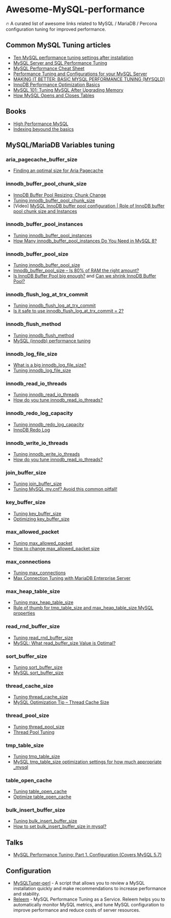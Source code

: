 # Awesome-MySQL-performance
🔥 A curated list of awesome links related to MySQL / MariaDB / Percona configuration tuning for improved performance.

## Common MySQL Tuning articles

- [Ten MySQL performance tuning settings after installation](https://www.percona.com/blog/2014/01/28/10-mysql-performance-tuning-settings-after-installation/)
- [MySQL Server and SQL Performance Tuning](https://www.oracle.com/technetwork/community/developer-day/mysql-performance-tuning-403029.pdf)
- [MySQL Performance Cheat Sheet](https://severalnines.com/database-blog/mysql-performance-cheat-sheet)
- [Performance Tuning and Configurations for your MySQL Server](https://www.universalclass.com/articles/computers/performance-tuning-and-configurations-for-your-mysql-server.htm)
- [MAKING IT BETTER: BASIC MYSQL PERFORMANCE TUNING (MYSQLD)](https://mediatemple.net/community/products/dv/204404044/making-it-better%3A-basic-mysql-performance-tuning-(mysqld))
- [InnoDB Performance Optimization Basics](https://www.percona.com/blog/2013/09/20/innodb-performance-optimization-basics-updated/)
- [MySQL 101: Tuning MySQL After Upgrading Memory](https://www.percona.com/blog/2020/09/30/mysql-101-tuning-mysql-after-upgrading-memory/)
- [How MySQL Opens and Closes Tables](https://dev.mysql.com/doc/refman/5.7/en/table-cache.html)

## Books
- [High Performance MySQL](https://www.amazon.co.uk/dp/1449314287)
- [Indexing beyound the basics](https://sqlfordevs.com/ebooks/indexing)

## MySQL/MariaDB Variables tuning

### aria_pagecache_buffer_size
- [Finding an optimal size for Aria Pagecache](https://vettabase.com/sizing-aria-pagecache/)
### innodb_buffer_pool_chunk_size
- [InnoDB Buffer Pool Resizing: Chunk Change](https://www.percona.com/blog/2018/06/19/chunk-change-innodb-buffer-pool-resizing/)
- [Tuning innodb_buffer_pool_chunk_size](https://releem.com/docs/mysql-performance-tuning/innodb_buffer_pool_chunk_size)
- [Video] [MySQL InnoDB buffer pool configuration | Role of InnoDB buffer pool chunk size and Instances](https://www.youtube.com/watch?v=c-xyooZyPW0)
### innodb_buffer_pool_instances
- [Tuning innodb_buffer_pool_instances](https://releem.com/docs/mysql-performance-tuning/innodb_buffer_pool_instances)
- [How Many innodb_buffer_pool_instances Do You Need in MySQL 8?](https://www.percona.com/blog/2020/08/13/how-many-innodb_buffer_pool_instances-do-you-need-in-mysql-8/)
### innodb_buffer_pool_size
- [Tuning innodb_buffer_pool_size](https://releem.com/docs/mysql-performance-tuning/innodb_buffer_pool_size)
- [Innodb_buffer_pool_size – Is 80% of RAM the right amount?](https://www.percona.com/blog/2015/06/02/80-ram-tune-innodb_buffer_pool_size/)
- [Is InnoDB Buffer Pool big enough?](https://vettabase.com/blog/is-innodb-buffer-pool-big-enough/) and [Can we shrink InnoDB Buffer Pool?](https://vettabase.com/blog/can-we-shrink-innodb-buffer-pool/)
### innodb_flush_log_at_trx_commit
- [Tuning innodb_flush_log_at_trx_commit](https://releem.com/docs/mysql-performance-tuning/innodb_flush_log_at_trx_commit)
- [Is it safe to use innodb_flush_log_at_trx_commit = 2?](https://dba.stackexchange.com/questions/12611/is-it-safe-to-use-innodb-flush-log-at-trx-commit-2)
### innodb_flush_method
- [Tuning innodb_flush_method](https://releem.com/docs/mysql-performance-tuning/innodb_flush_method)
- [MySQL (innodb) performance tuning](https://www.ilsistemista.net/index.php/linux-a-unix/26-mysql-performance-tuning.html?start=4)
### innodb_log_file_size
- [What is a big innodb_log_file_size?](https://www.percona.com/blog/2016/05/31/what-is-a-big-innodb_log_file_size/)
- [Tuning innodb_log_file_size](https://releem.com/docs/mysql-performance-tuning/innodb_log_file_size)
### innodb_read_io_threads
- [Tuning innodb_read_io_threads](https://releem.com/docs/mysql-performance-tuning/innodb_read_io_threads)
- [How do you tune innodb_read_io_threads?](https://dba.stackexchange.com/questions/299461/how-do-you-tune-innodb-read-io-threads)
### innodb_redo_log_capacity
- [Tuning innodb_redo_log_capacity](https://releem.com/docs/mysql-performance-tuning/innodb_redo_log_capacity)
- [InnoDB Redo Log](https://mariadb.com/docs/server/server-usage/storage-engines/innodb/innodb-redo-log)
### innodb_write_io_threads
- [Tuning innodb_write_io_threads](https://releem.com/docs/mysql-performance-tuning/innodb_write_io_threads)
- [How do you tune innodb_read_io_threads?](https://dba.stackexchange.com/questions/299461/how-do-you-tune-innodb-read-io-threads)
### join_buffer_size
- [Tuning join_buffer_size](https://releem.com/docs/mysql-performance-tuning/join_buffer_size)
- [Tuning MySQL my.cnf? Avoid this common pitfall!](https://haydenjames.io/my-cnf-tuning-avoid-this-common-pitfall/)
### key_buffer_size
- [Tuning key_buffer_size](https://releem.com/docs/mysql-performance-tuning/key_buffer_size)
- [Optimizing key_buffer_size](https://mariadb.com/kb/en/optimizing-key_buffer_size/)
### max_allowed_packet
- [Tuning max_allowed_packet](https://releem.com/docs/mysql-performance-tuning/max_allowed_packet)
- [How to change max_allowed_packet size](https://stackoverflow.com/questions/8062496/how-to-change-max-allowed-packet-size)
### max_connections
- [Tuning max_connections](https://releem.com/docs/mysql-performance-tuning/max_connections)
- [Max Connection Tuning with MariaDB Enterprise Server](https://mariadb.com/docs/skysql/connect/connections/max-connections/es/)
### max_heap_table_size
- [Tuning max_heap_table_size](https://releem.com/docs/mysql-performance-tuning/max_heap_table_size)
- [Rule of thumb for tmp_table_size and max_heap_table_size MySQL properties](https://dba.stackexchange.com/questions/209411/rule-of-thumb-for-tmp-table-size-and-max-heap-table-size-mysql-properties)
### read_rnd_buffer_size
- [Tuning read_rnd_buffer_size](https://releem.com/docs/mysql-performance-tuning/read_rnd_buffer_size)
- [MySQL: What read_buffer_size Value is Optimal?](https://www.percona.com/blog/2007/09/17/mysql-what-read_buffer_size-value-is-optimal/)
### sort_buffer_size
- [Tuning sort_buffer_size](https://releem.com/docs/mysql-performance-tuning/sort_buffer_size)
- [MySQL sort_buffer_size](https://www.educba.com/mysql-sort_buffer_size/)
### thread_cache_size
- [Tuning thread_cache_size](https://releem.com/docs/mysql-performance-tuning/thread_cache_size)
- [MySQL Optimization Tip – Thread Cache Size](https://www.navisite.com/blog/mysql-optimization-tip-thread-cache-size/)
### thread_pool_size
- [Tuning thread_pool_size](https://releem.com/docs/mysql-performance-tuning/thread_pool_size)
- [Thread Pool Tuning](https://dev.mysql.com/doc/refman/8.0/en/thread-pool-tuning.html)
### tmp_table_size
- [Tuning tmp_table_size](https://releem.com/docs/mysql-performance-tuning/tmp_table_size)
- [MySQL tmp_table_size optimization settings for how much appropriate _mysql](https://topic.alibabacloud.com/a/mysql-tmp_table_size-optimization-settings-for-how-much-appropriate-_mysql_1_41_20122890.html)
### table_open_cache
- [Tuning table_open_cache](https://releem.com/docs/mysql-performance-tuning/table_open_cache)
- [Optimize table_open_cache](https://mariadb.com/kb/en/optimizing-table_open_cache)
### bulk_insert_buffer_size
- [Tuning bulk_insert_buffer_size](https://releem.com/docs/mysql-performance-tuning/bulk_insert_buffer_size)
- [How to set bulk_insert_buffer_size in mysql?](https://dba.stackexchange.com/questions/54197/how-to-set-bulk-insert-buffer-size-in-mysql)

## Talks

- [MySQL Performance Tuning: Part 1. Configuration (Covers MySQL 5.7)](https://www.youtube.com/watch?v=0CqMv0ucqFA)

## Configuration

- [MySQLTuner-perl](https://github.com/major/MySQLTuner-perl) - A script that allows you to review a MySQL installation quickly and make recommendations to increase performance and stability.
- [Releem](https://releem.com) - MySQL Performance Tuning as a Service. Releem helps you to automatically monitor MySQL metrics, and tune MySQL configuration to improve performance and reduce costs of server resources.

